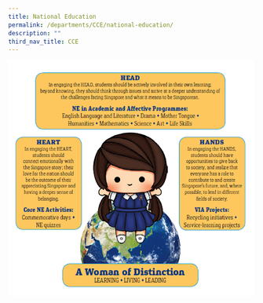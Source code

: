 ```yaml
---
title: National Education
permalink: /departments/CCE/national-education/
description: ""
third_nav_title: CCE
---
```

![](/images/NE.png)